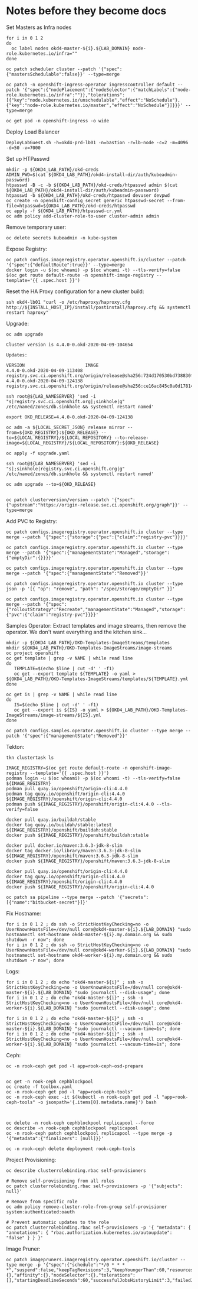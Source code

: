 # Notes before they become docs

Set Masters as Infra nodes

    for i in 0 1 2
    do
      oc label nodes okd4-master-${i}.${LAB_DOMAIN} node-role.kubernetes.io/infra=""
    done

    oc patch scheduler cluster --patch '{"spec":{"mastersSchedulable":false}}' --type=merge

    oc patch -n openshift-ingress-operator ingresscontroller default --patch '{"spec":{"nodePlacement":{"nodeSelector":{"matchLabels":{"node-role.kubernetes.io/infra":""}},"tolerations":[{"key":"node.kubernetes.io/unschedulable","effect":"NoSchedule"},{"key":"node-role.kubernetes.io/master","effect":"NoSchedule"}]}}}' --type=merge

    oc get pod -n openshift-ingress -o wide

Deploy Load Balancer

    DeployLabGuest.sh -h=okd4-prd-lb01 -n=bastion -r=lb-node -c=2 -m=4096 -d=50 -v=7000

Set up HTPasswd

    mkdir -p ${OKD4_LAB_PATH}/okd-creds
    ADMIN_PWD=$(cat ${OKD4_LAB_PATH}/okd4-install-dir/auth/kubeadmin-password)
    htpasswd -B -c -b ${OKD4_LAB_PATH}/okd-creds/htpasswd admin $(cat ${OKD4_LAB_PATH}/okd4-install-dir/auth/kubeadmin-password)
    htpasswd -b ${OKD4_LAB_PATH}/okd-creds/htpasswd devuser devpwd
    oc create -n openshift-config secret generic htpasswd-secret --from-file=htpasswd=${OKD4_LAB_PATH}/okd-creds/htpasswd
    oc apply -f ${OKD4_LAB_PATH}/htpasswd-cr.yml
    oc adm policy add-cluster-role-to-user cluster-admin admin

Remove temporary user:

    oc delete secrets kubeadmin -n kube-system

Expose Registry:

    oc patch configs.imageregistry.operator.openshift.io/cluster --patch '{"spec":{"defaultRoute":true}}' --type=merge
    docker login -u $(oc whoami) -p $(oc whoami -t) --tls-verify=false $(oc get route default-route -n openshift-image-registry --template='{{ .spec.host }}')

Reset the HA Proxy configuration for a new cluster build:

    ssh okd4-lb01 "curl -o /etc/haproxy/haproxy.cfg http://${INSTALL_HOST_IP}/install/postinstall/haproxy.cfg && systemctl restart haproxy"
    
Upgrade:

    oc adm upgrade 

    Cluster version is 4.4.0-0.okd-2020-04-09-104654

    Updates:

    VERSION                       IMAGE
    4.4.0-0.okd-2020-04-09-113408 registry.svc.ci.openshift.org/origin/release@sha256:724d170530bd738830f0ba370e74d94a22fc70cf1c017b1d1447d39ae7c3cf4f
    4.4.0-0.okd-2020-04-09-124138 registry.svc.ci.openshift.org/origin/release@sha256:ce16ac845c0a0d178149553a51214367f63860aea71c0337f25556f25e5b8bb3

    ssh root@${LAB_NAMESERVER} 'sed -i "s|registry.svc.ci.openshift.org|;sinkhole|g" /etc/named/zones/db.sinkhole && systemctl restart named'

    export OKD_RELEASE=4.4.0-0.okd-2020-04-09-124138

    oc adm -a ${LOCAL_SECRET_JSON} release mirror --from=${OKD_REGISTRY}:${OKD_RELEASE} --to=${LOCAL_REGISTRY}/${LOCAL_REPOSITORY} --to-release-image=${LOCAL_REGISTRY}/${LOCAL_REPOSITORY}:${OKD_RELEASE}

    oc apply -f upgrade.yaml

    ssh root@${LAB_NAMESERVER} 'sed -i "s|;sinkhole|registry.svc.ci.openshift.org|g" /etc/named/zones/db.sinkhole && systemctl restart named'

    oc adm upgrade --to=${OKD_RELEASE}


    oc patch clusterversion/version --patch '{"spec":{"upstream":"https://origin-release.svc.ci.openshift.org/graph"}}' --type=merge

Add PVC to Registry:

    
    oc patch configs.imageregistry.operator.openshift.io cluster --type merge --patch '{"spec":{"storage":{"pvc":{"claim":"registry-pvc"}}}}'

    oc patch configs.imageregistry.operator.openshift.io cluster --type merge --patch '{"spec":{"managementState":"Managed","storage":{"emptyDir":{}}}}'

    oc patch configs.imageregistry.operator.openshift.io cluster --type merge --patch '{"spec":{"managementState":"Removed"}}'

    oc patch configs.imageregistry.operator.openshift.io cluster --type json -p '[{ "op": "remove", "path": "/spec/storage/emptyDir" }]'

    oc patch configs.imageregistry.operator.openshift.io cluster --type merge --patch '{"spec":{"rolloutStrategy":"Recreate","managementState":"Managed","storage":{"pvc":{"claim":"registry-pvc"}}}}'

Samples Operator: Extract templates and image streams, then remove the operator.  We don't want everything and the kitchen sink...

    mkdir -p ${OKD4_LAB_PATH}/OKD-Templates-ImageStreams/templates
    mkdir ${OKD4_LAB_PATH}/OKD-Templates-ImageStreams/image-streams
    oc project openshift
    oc get template | grep -v NAME | while read line
    do
       TEMPLATE=$(echo $line | cut -d' ' -f1)
       oc get --export template ${TEMPLATE} -o yaml > ${OKD4_LAB_PATH}/OKD-Templates-ImageStreams/templates/${TEMPLATE}.yml
    done

    oc get is | grep -v NAME | while read line
    do
       IS=$(echo $line | cut -d' ' -f1)
       oc get --export is ${IS} -o yaml > ${OKD4_LAB_PATH}/OKD-Templates-ImageStreams/image-streams/${IS}.yml
    done

    oc patch configs.samples.operator.openshift.io cluster --type merge --patch '{"spec":{"managementState":"Removed"}}'

Tekton:

    tkn clustertask ls

    IMAGE_REGISTRY=$(oc get route default-route -n openshift-image-registry --template='{{ .spec.host }}')
    podman login -u $(oc whoami) -p $(oc whoami -t) --tls-verify=false ${IMAGE_REGISTRY}
    podman pull quay.io/openshift/origin-cli:4.4.0
    podman tag quay.io/openshift/origin-cli:4.4.0 ${IMAGE_REGISTRY}/openshift/origin-cli:4.4.0
    podman push ${IMAGE_REGISTRY}/openshift/origin-cli:4.4.0 --tls-verify=false

    docker pull quay.io/buildah/stable
    docker tag quay.io/buildah/stable:latest ${IMAGE_REGISTRY}/openshift/buildah:stable
    docker push ${IMAGE_REGISTRY}/openshift/buildah:stable

    docker pull docker.io/maven:3.6.3-jdk-8-slim
    docker tag docker.io/library/maven:3.6.3-jdk-8-slim ${IMAGE_REGISTRY}/openshift/maven:3.6.3-jdk-8-slim
    docker push ${IMAGE_REGISTRY}/openshift/maven:3.6.3-jdk-8-slim

    docker pull quay.io/openshift/origin-cli:4.4.0
    docker tag quay.io/openshift/origin-cli:4.4.0 ${IMAGE_REGISTRY}/openshift/origin-cli:4.4.0
    docker push ${IMAGE_REGISTRY}/openshift/origin-cli:4.4.0

    oc patch sa pipeline --type merge --patch '{"secrets":[{"name":"bitbucket-secret"}]}'

Fix Hostname:

    for i in 0 1 2 ; do ssh -o StrictHostKeyChecking=no -o UserKnownHostsFile=/dev/null core@okd4-master-${i}.${LAB_DOMAIN} "sudo hostnamectl set-hostname okd4-master-${i}.my.domain.org && sudo shutdown -r now"; done
    for i in 0 1 2 ; do ssh -o StrictHostKeyChecking=no -o UserKnownHostsFile=/dev/null core@okd4-worker-${i}.${LAB_DOMAIN} "sudo hostnamectl set-hostname okd4-worker-${i}.my.domain.org && sudo shutdown -r now"; done

Logs:

    for i in 0 1 2 ; do echo "okd4-master-${i}" ; ssh -o StrictHostKeyChecking=no -o UserKnownHostsFile=/dev/null core@okd4-master-${i}.${LAB_DOMAIN} "sudo journalctl --disk-usage"; done
    for i in 0 1 2 ; do echo "okd4-master-${i}" ; ssh -o StrictHostKeyChecking=no -o UserKnownHostsFile=/dev/null core@okd4-worker-${i}.${LAB_DOMAIN} "sudo journalctl --disk-usage"; done

    for i in 0 1 2 ; do echo "okd4-master-${i}" ; ssh -o StrictHostKeyChecking=no -o UserKnownHostsFile=/dev/null core@okd4-master-${i}.${LAB_DOMAIN} "sudo journalctl --vacuum-time=1s"; done
    for i in 0 1 2 ; do echo "okd4-master-${i}" ; ssh -o StrictHostKeyChecking=no -o UserKnownHostsFile=/dev/null core@okd4-worker-${i}.${LAB_DOMAIN} "sudo journalctl --vacuum-time=1s"; done

Ceph:

    oc -n rook-ceph get pod -l app=rook-ceph-osd-prepare


    oc get -n rook-ceph cephblockpool
    oc create -f toolbox.yaml
    oc -n rook-ceph get pod -l "app=rook-ceph-tools"
    oc -n rook-ceph exec -it $(kubectl -n rook-ceph get pod -l "app=rook-ceph-tools" -o jsonpath='{.items[0].metadata.name}') bash



    oc delete -n rook-ceph cephblockpool replicapool --force
    oc describe -n rook-ceph cephblockpool replicapool
    oc -n rook-ceph patch cephblockpool replicapool --type merge -p '{"metadata":{"finalizers": [null]}}'

    oc -n rook-ceph delete deployment rook-ceph-tools

Project Provisioning:

    oc describe clusterrolebinding.rbac self-provisioners

    # Remove self-provisioning from all roles
    oc patch clusterrolebinding.rbac self-provisioners -p '{"subjects": null}'

    # Remove from specific role
    oc adm policy remove-cluster-role-from-group self-provisioner system:authenticated:oauth

    # Prevent automatic updates to the role
    oc patch clusterrolebinding.rbac self-provisioners -p '{ "metadata": { "annotations": { "rbac.authorization.kubernetes.io/autoupdate": "false" } } }'

Image Pruner:

    oc patch imagepruners.imageregistry.operator.openshift.io/cluster --type merge -p '{"spec":{"schedule":"*/0 * * * *","suspend":false,"keepTagRevisions":3,"keepYoungerThan":60,"resources":{},"affinity":{},"nodeSelector":{},"tolerations":[],"startingDeadlineSeconds":60,"successfulJobsHistoryLimit":3,"failedJobsHistoryLimit":3}}'
